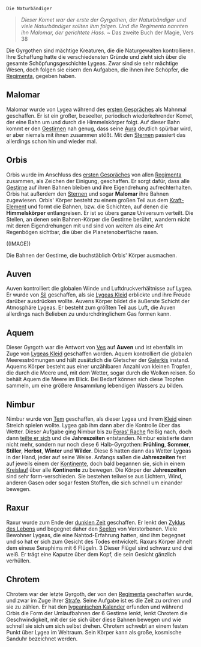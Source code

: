 	Die Naturbändiger

> *Dieser Komet war der erste der Gyrgothen, der Naturbändiger und viele Naturbändiger sollten ihm folgen. Und die Regimenta nannten ihn Malomar, der gerichtete Hass.*
> ~ Das zweite Buch der Magie, Vers 38

Die Gyrgothen sind mächtige Kreaturen, die die Naturgewalten kontrollieren. Ihre Schaffung hatte die verschiedensten Gründe und zieht sich über die gesamte Schöpfungsgeschichte Lygeas. Zwar sind sie sehr mächtige Wesen, doch folgen sie eisern den Aufgaben, die ihnen ihre Schöpfer, die [Regimenta](Die%20Regimenta), gegeben haben.
## Malomar
Malomar wurde von Lygea während des [ersten Gespräches](Das%20Erste%20Gespräch.md) als Mahnmal geschaffen. Er ist ein großer, beseelter, periodisch wiederkehrender Komet, der eine Bahn um und durch die Himmelskörper folgt.
Auf dieser Bahn kommt er den [Gestirnen](Die%20Himmelskörper) nah genug, dass seine [Aura](Die%20Seele#Die%20Aura) deutlich spürbar wird, er aber niemals mit ihnen zusammen stößt. Mit den [Sternen](Die%20Sterne) passiert das allerdings schon hin und wieder mal.
## Orbis
Orbis wurde im Anschluss des [ersten Gespräches](Das%20Erste%20Gespräch.md) von allen [Regimenta](Die%20Regimenta) zusammen, als Zeichen der Einigung, geschaffen. Er sorgt dafür, dass alle [Gestirne](Die%20Himmelskörper) auf ihren Bahnen bleiben und ihre Eigendrehung aufrechterhalten. Orbis hat außerdem den [Sternen](DIe%20Sterne) und sogar **Malomar** ihre Bahnen zugewiesen.
Orbis' Körper besteht zu einem großen Teil aus dem [Kraft-Element](Die%20Elemente) und formt die Bahnen, bzw. die Schichten, auf denen die **Himmelskörper** entlangreisen. Er ist so übers ganze Universum verteilt. Die Stellen, an denen sein Bahnen-Körper die Gestirne berührt, wandern nicht mit deren Eigendrehungen mit und sind von weitem als eine Art Regenbögen sichtbar, die über die Planetenoberfläche rasen.

((IMAGE))

Die Bahnen der Gestirne, die buchstäblich Orbis' Körper ausmachen.
## Auven
Auven kontrolliert die globalen Winde und Luftdruckverhältnisse auf Lygea. Er wurde von [Sil](Die%20Regimenta) geschaffen, als sie [Lygeas Kleid](Lygeas%20Kleid.md) erblickte und ihre Freude darüber ausdrücken wollte.
Auvens Körper bildet die äußerste Schicht der Atmosphäre Lygeas. Er besteht zum größten Teil aus Luft, die Auven allerdings nach Belieben zu undurchdringlichem Gas formen kann.
## Aquem
Dieser Gyrgoth war die Antwort von [Ves](Die%20Regimenta) auf **Auven** und ist ebenfalls im Zuge von [Lygeas Kleid](Lygeas%20Kleid.md) geschaffen worden. Aquem kontrolliert die globalen Meeresströmungen und hält zusätzlich die Gletscher der [Galerkis](Die%20Kontinente#Galerkis) instand.
Aquems Körper besteht aus einer unzählbaren Anzahl von kleinen Tropfen, die durch die Meere und, mit dem Wetter, sogar durch die Wolken reisen. So behält Aquem die Meere im Blick. Bei Bedarf können sich diese Tropfen sammeln, um eine größere Ansammlung lebendigen Wassers zu bilden.
## Nimbur
Nimbur wurde von [Tem](Die%20Regimenta) geschaffen, als dieser Lygea und ihrem [Kleid](Lygeas%20Kleid.md) einen Streich spielen wollte. Lygea gab ihm dann aber die Kontrolle über das Wetter. Dieser Aufgabe ging Nimbur bis zu [Foras' Rache](Foras'%20Rache.md) fleißig nach, doch dann [teilte er sich](Nimburs%20Teilung.md) und die **Jahreszeiten** entstanden.
Nimbur existierte dann nicht mehr, sondern nur noch diese 6 Halb-Gyrgothen: **Frühling**, **Sommer**, **Stiller**, **Herbst**, **Winter** und **Wilder**. Diese 6 hatten dann das Wetter Lygeas in der Hand, jeder auf seine Weise.
Anfangs saßen die **Jahreszeiten** fest auf jeweils einem der [Kontinente](Die%20Kontinente), doch bald begannen sie, sich in einem [Kreislauf](Der%20Kreislauf%20der%20Jahreszeiten.md) über alle **Kontinente** zu bewegen.
Die Körper der **Jahreszeiten** sind sehr form-verschieden. Sie bestehen teilweise aus Lichtern, Wind, anderen Gasen oder sogar festen Stoffen, die sich schnell um einander bewegen.
## Raxur
Raxur wurde zum Ende der [dunklen Zeit](Die%20Dunkle%20Zeit.md) geschaffen. Er lenkt den [Zyklus des Lebens](Der%20Zyklus%20des%20Lebens.md) und begegnet daher den [Seelen](Die%20Seele) von Verstorbenen. Viele Bewohner Lygeas, die eine Nahtod-Erfahrung hatten, sind ihm begegnet und so hat er sich zum Gesicht des Todes entwickelt.
Raxurs Körper ähnelt dem einese Seraphims mit 6 Flügeln. 3 Dieser Flügel sind schwarz und drei weiß. Er trägt eine Kaputze über dem Kopf, die sein Gesicht gänzlich verhüllen.
## Chrotem
Chrotem war der letzte Gyrgoth, der von den [Regimenta](Die%20Regimenta) geschaffen wurde, und zwar im Zuge ihrer [Strafe](Die%20Strafe%20der%20Regimenta.md). Seine Aufgabe ist es die Zeit zu ordnen und sie zu zählen. Er hat den [lygeanischen Kalender](Der%20Lygeanische%20Kalender) erfunden und während Orbis die Form der Umlaufbahnen der 6 Gestirne lenkt, lenkt Chrotem die Geschwindigkeit, mit der sie sich über diese Bahnen bewegen und wie schnell sie sich um sich selbst drehen.
Chrotem schwebt an einem festen Punkt über Lygea im Weltraum. Sein Körper kann als große, kosmische Sanduhr bezeichnet werden.